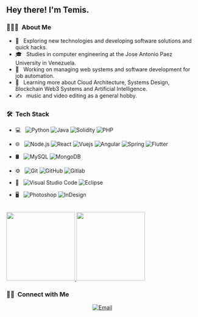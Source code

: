 <h2> Hey there! I'm Temis.</h2>

<h3> 👨🏻‍💻 &nbsp;About Me </h3>

- 🤔 &nbsp; Exploring new technologies and developing software solutions and quick hacks.
- 🎓 &nbsp; Studies in computer engineering at the Jose Antonio Paez University in Venezuela.
- 💼 &nbsp; Working on managing web systems and software development for job automation.
- 🌱 &nbsp; Learning more about Cloud Architecture, Systems Design, Blockchain Web3 Systems and Artificial Intelligence.
- ✍️ &nbsp; music and video editing as a general hobby.

<h3> 🛠 &nbsp;Tech Stack</h3>

- 💻 &nbsp;
  ![Python](https://img.shields.io/badge/-Python-333333?style=flat&logo=python)
  ![Java](https://img.shields.io/badge/-Java-333333?style=flat&logo=Java&logoColor=007396)
  ![Solidity](https://img.shields.io/badge/-Solidity-333333?style=flat&logo=solidity)
  ![PHP](https://img.shields.io/badge/-PHP-333333?style=flat&logo=php)
  
- 🌐 &nbsp;
  ![Node.js](https://img.shields.io/badge/-Node.js-333333?style=flat&logo=node.js)
  ![React](https://img.shields.io/badge/-React-333333?style=flat&logo=react)
  ![Vuejs](https://img.shields.io/badge/-Vue.js-333333?style=flat&logo=vuedotjs&logoColor=white)
  ![Angular](https://img.shields.io/badge/-Angular-333333?style=flat&logo=angular)
  ![Spring](https://img.shields.io/badge/-Spring-333333?style=flat&logo=spring)
  ![Flutter](https://img.shields.io/badge/-Flutter-333333?style=flat&logo=flutter)
- 🛢 &nbsp;
  ![MySQL](https://img.shields.io/badge/-MySQL-333333?style=flat&logo=mysql)
  ![MongoDB](https://img.shields.io/badge/-MongoDB-333333?style=flat&logo=mongodb)
- ⚙️ &nbsp;
  ![Git](https://img.shields.io/badge/-Git-333333?style=flat&logo=git)
  ![GitHub](https://img.shields.io/badge/-GitHub-333333?style=flat&logo=github)
  ![Gitlab](https://img.shields.io/badge/-GitLab-333333?style=flat&logo=gitlab)
- 🔧 &nbsp;
  ![Visual Studio Code](https://img.shields.io/badge/-Visual%20Studio%20Code-333333?style=flat&logo=visual-studio-code&logoColor=007ACC)
  ![Eclipse](https://img.shields.io/badge/-Eclipse-333333?style=flat&logo=eclipse-ide&logoColor=2C2255)
- 🖥 &nbsp;
  ![Photoshop](https://img.shields.io/badge/-Photoshop-333333?style=flat&logo=adobe-photoshop)
  ![InDesign](https://img.shields.io/badge/Premiere-333333?style=flat&logo=Adobe%20Premiere%20Pro&logoColor=white)

<br/>

<a href="https://github.com/simetb">
  <img height="180em" src="https://github-readme-stats.vercel.app/api?username=simetb&theme=buefy&show_icons=true" />
  <img height="180em" src="https://github-readme-stats.vercel.app/api/top-langs/?username=simetb&theme=buefy&layout=compact" />
</a>

<br/>

<h3> 🤝🏻 &nbsp;Connect with Me </h3>

<p align="center">
<!--
<a href="https://www.adityavsingh.com/"><img alt="Website" src="https://img.shields.io/badge/Website-www.adityavsingh.com-blue?style=flat-square&logo=google-chrome"></a>
<a href="https://www.linkedin.com/in/AVS1508/"><img alt="LinkedIn" src="https://img.shields.io/badge/LinkedIn-Aditya%20Vikram%20Singh-blue?style=flat-square&logo=linkedin"></a>
<a href="https://www.instagram.com/adityavs_/"><img alt="Instagram" src="https://img.shields.io/badge/Instagram-adityavs__-blue?style=flat-square&logo=instagram"></a>-->
<a href="mailto:temispita9000@gmail.com"><img alt="Email" src="https://img.shields.io/badge/Email-temispita9000@gmail.com-blue?style=flat-square&logo=gmail"></a>
</p>
